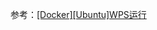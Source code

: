 
参考：[[Docker][Ubuntu]WPS运行](https://container-automation.readthedocs.io/zh_CN/latest/docker/gui/[Docker][Ubuntu]WPS运行.html)